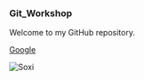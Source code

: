 ### Git_Workshop
Welcome to my GitHub repository.

[Google](https://google.com)

![Soxi](img/A_cute_cat.jpg)
